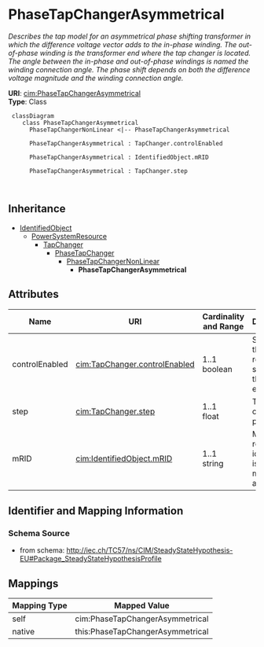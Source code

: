# PhaseTapChangerAsymmetrical


_Describes the tap model for an asymmetrical phase shifting transformer in which the difference voltage vector adds to the in-phase winding. The out-of-phase winding is the transformer end where the tap changer is located.  The angle between the in-phase and out-of-phase windings is named the winding connection angle. The phase shift depends on both the difference voltage magnitude and the winding connection angle._





**URI**: [cim:PhaseTapChangerAsymmetrical](http://iec.ch/TC57/CIM100#PhaseTapChangerAsymmetrical)<br />
**Type**: Class




```mermaid
 classDiagram
    class PhaseTapChangerAsymmetrical
      PhaseTapChangerNonLinear <|-- PhaseTapChangerAsymmetrical
      
      PhaseTapChangerAsymmetrical : TapChanger.controlEnabled
        
      PhaseTapChangerAsymmetrical : IdentifiedObject.mRID
        
      PhaseTapChangerAsymmetrical : TapChanger.step
        
      
```





## Inheritance
* [IdentifiedObject](IdentifiedObject.md)
    * [PowerSystemResource](PowerSystemResource.md)
        * [TapChanger](TapChanger.md)
            * [PhaseTapChanger](PhaseTapChanger.md)
                * [PhaseTapChangerNonLinear](PhaseTapChangerNonLinear.md)
                    * **PhaseTapChangerAsymmetrical**



## Attributes


| Name | URI | Cardinality and Range | Description | Inheritance |
| ---  | --- | --- | --- | --- |
| controlEnabled | [cim:TapChanger.controlEnabled](http://iec.ch/TC57/CIM100#TapChanger.controlEnabled) | 1..1 <br />  boolean  | Specifies the regulation status of the equipment | [TapChanger](TapChanger.md) |
| step | [cim:TapChanger.step](http://iec.ch/TC57/CIM100#TapChanger.step) | 1..1 <br />  float  | Tap changer position | [TapChanger](TapChanger.md) |
| mRID | [cim:IdentifiedObject.mRID](http://iec.ch/TC57/CIM100#IdentifiedObject.mRID) | 1..1 <br />  string  | Master resource identifier issued by a model authority | [IdentifiedObject](IdentifiedObject.md) |









## Identifier and Mapping Information







### Schema Source


* from schema: http://iec.ch/TC57/ns/CIM/SteadyStateHypothesis-EU#Package_SteadyStateHypothesisProfile





## Mappings

| Mapping Type | Mapped Value |
| ---  | ---  |
| self | cim:PhaseTapChangerAsymmetrical |
| native | this:PhaseTapChangerAsymmetrical |




